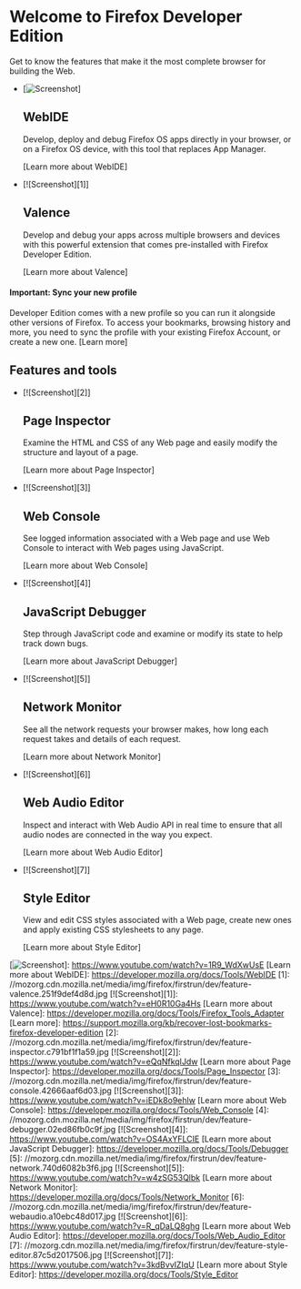 # Welcome to Firefox Developer Edition

Get to know the features that make it the most complete browser for building the Web.

-   [![Screenshot]]

    ## WebIDE

    Develop, deploy and debug Firefox OS apps directly in your browser, or on a Firefox OS device, with this tool that replaces App Manager.

    [Learn more about WebIDE]

-   [![Screenshot][1]]

    ## Valence

    Develop and debug your apps across multiple browsers and devices with this powerful extension that comes pre-installed with Firefox Developer Edition.

    [Learn more about Valence]

#### Important: Sync your new profile

Developer Edition comes with a new profile so you can run it alongside other versions of Firefox. To access your bookmarks, browsing history and more, you need to sync the profile with your existing Firefox Account, or create a new one. [Learn more]

## Features and tools

-   [![Screenshot][2]]

    ## Page Inspector

    Examine the HTML and CSS of any Web page and easily modify the structure and layout of a page.

    [Learn more about Page Inspector]

-   [![Screenshot][3]]

    ## Web Console

    See logged information associated with a Web page and use Web Console to interact with Web pages using JavaScript.

    [Learn more about Web Console]

-   [![Screenshot][4]]

    ## JavaScript Debugger

    Step through JavaScript code and examine or modify its state to help track down bugs.

    [Learn more about JavaScript Debugger]

-   [![Screenshot][5]]

    ## Network Monitor

    See all the network requests your browser makes, how long each request takes and details of each request.

    [Learn more about Network Monitor]

-   [![Screenshot][6]]

    ## Web Audio Editor

    Inspect and interact with Web Audio API in real time to ensure that all audio nodes are connected in the way you expect.

    [Learn more about Web Audio Editor]

-   [![Screenshot][7]]

    ## Style Editor

    View and edit CSS styles associated with a Web page, create new ones and apply existing CSS stylesheets to any page.

    [Learn more about Style Editor]

  [Screenshot]: //mozorg.cdn.mozilla.net/media/img/firefox/firstrun/dev/feature-webide.16763db341cb.jpg
  [![Screenshot]]: https://www.youtube.com/watch?v=1R9_WdXwUsE
  [Learn more about WebIDE]: https://developer.mozilla.org/docs/Tools/WebIDE
  [1]: //mozorg.cdn.mozilla.net/media/img/firefox/firstrun/dev/feature-valence.251f9def4d8d.jpg
  [![Screenshot][1]]: https://www.youtube.com/watch?v=eH0R10Ga4Hs
  [Learn more about Valence]: https://developer.mozilla.org/docs/Tools/Firefox_Tools_Adapter
  [Learn more]: https://support.mozilla.org/kb/recover-lost-bookmarks-firefox-developer-edition
  [2]: //mozorg.cdn.mozilla.net/media/img/firefox/firstrun/dev/feature-inspector.c791bf1f1a59.jpg
  [![Screenshot][2]]: https://www.youtube.com/watch?v=eQqNfkqIJdw
  [Learn more about Page Inspector]: https://developer.mozilla.org/docs/Tools/Page_Inspector
  [3]: //mozorg.cdn.mozilla.net/media/img/firefox/firstrun/dev/feature-console.42666aaf6d03.jpg
  [![Screenshot][3]]: https://www.youtube.com/watch?v=iEDk8o9ehlw
  [Learn more about Web Console]: https://developer.mozilla.org/docs/Tools/Web_Console
  [4]: //mozorg.cdn.mozilla.net/media/img/firefox/firstrun/dev/feature-debugger.02ed86fb0c9f.jpg
  [![Screenshot][4]]: https://www.youtube.com/watch?v=OS4AxYFLCIE
  [Learn more about JavaScript Debugger]: https://developer.mozilla.org/docs/Tools/Debugger
  [5]: //mozorg.cdn.mozilla.net/media/img/firefox/firstrun/dev/feature-network.740d6082b3f6.jpg
  [![Screenshot][5]]: https://www.youtube.com/watch?v=w4zSG53Qlbk
  [Learn more about Network Monitor]: https://developer.mozilla.org/docs/Tools/Network_Monitor
  [6]: //mozorg.cdn.mozilla.net/media/img/firefox/firstrun/dev/feature-webaudio.a10ebc48d017.jpg
  [![Screenshot][6]]: https://www.youtube.com/watch?v=R_qDaLQ8ghg
  [Learn more about Web Audio Editor]: https://developer.mozilla.org/docs/Tools/Web_Audio_Editor
  [7]: //mozorg.cdn.mozilla.net/media/img/firefox/firstrun/dev/feature-style-editor.87c5d2017506.jpg
  [![Screenshot][7]]: https://www.youtube.com/watch?v=3kdBvvIZIqU
  [Learn more about Style Editor]: https://developer.mozilla.org/docs/Tools/Style_Editor
